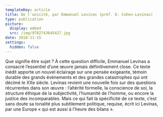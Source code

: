 ```yaml
---
templateKey: article
title: De l'unicité, par Emmanuel Levinas (préf. D. Cohen-Levinas)
type: publication
picture:
  display: embed
  src: /img/9782743645427.jpg
date: 2018-11-15
settings:
  hidden: false
---
```

Que signifie être sujet ? À cette question difficile, Emmanuel Levinas a consacré l’essentiel d’une œuvre jamais définitivement close. Ce texte inédit apporte un nouvel éclairage sur une pensée exigeante, témoin durable des grands événements et des grandes catastrophes qui ont décimé le XXe siècle. Levinas revient une nouvelle fois sur des questions récurrentes dans son œuvre : l’altérité formelle, la conscience de soi, la structure éthique de la subjectivité, l’humanité de l’homme, ou encore la justice des incomparables. Mais ce qui fait la spécificité de ce texte, c’est sans doute sa tonalité plus subtilement politique, requise, écrit ici Levinas, par une Europe « qui est aussi à l’heure des bilans ».